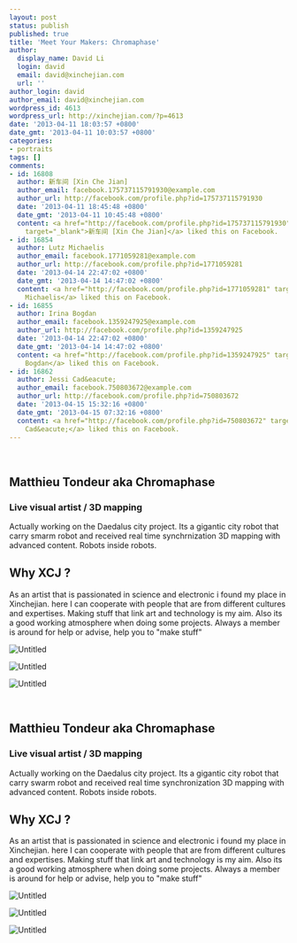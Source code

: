 ```yaml
---
layout: post
status: publish
published: true
title: 'Meet Your Makers: Chromaphase'
author:
  display_name: David Li
  login: david
  email: david@xinchejian.com
  url: ''
author_login: david
author_email: david@xinchejian.com
wordpress_id: 4613
wordpress_url: http://xinchejian.com/?p=4613
date: '2013-04-11 18:03:57 +0800'
date_gmt: '2013-04-11 10:03:57 +0800'
categories:
- portraits
tags: []
comments:
- id: 16808
  author: 新车间 [Xin Che Jian]
  author_email: facebook.175737115791930@example.com
  author_url: http://facebook.com/profile.php?id=175737115791930
  date: '2013-04-11 18:45:48 +0800'
  date_gmt: '2013-04-11 10:45:48 +0800'
  content: <a href="http://facebook.com/profile.php?id=175737115791930"
    target="_blank">新车间 [Xin Che Jian]</a> liked this on Facebook.
- id: 16854
  author: Lutz Michaelis
  author_email: facebook.1771059281@example.com
  author_url: http://facebook.com/profile.php?id=1771059281
  date: '2013-04-14 22:47:02 +0800'
  date_gmt: '2013-04-14 14:47:02 +0800'
  content: <a href="http://facebook.com/profile.php?id=1771059281" target="_blank">Lutz
    Michaelis</a> liked this on Facebook.
- id: 16855
  author: Irina Bogdan
  author_email: facebook.1359247925@example.com
  author_url: http://facebook.com/profile.php?id=1359247925
  date: '2013-04-14 22:47:02 +0800'
  date_gmt: '2013-04-14 14:47:02 +0800'
  content: <a href="http://facebook.com/profile.php?id=1359247925" target="_blank">Irina
    Bogdan</a> liked this on Facebook.
- id: 16862
  author: Jessi Cad&eacute;
  author_email: facebook.750803672@example.com
  author_url: http://facebook.com/profile.php?id=750803672
  date: '2013-04-15 15:32:16 +0800'
  date_gmt: '2013-04-15 07:32:16 +0800'
  content: <a href="http://facebook.com/profile.php?id=750803672" target="_blank">Jessi
    Cad&eacute;</a> liked this on Facebook.
---
```

<p><!--:zh--><br />
<h2>Matthieu Tondeur aka Chromaphase</h2></p>
<h3>Live visual artist / 3D mapping</h3></p>
<p>Actually working on the Daedalus city project. Its a gigantic city robot that carry smarm robot and received real time synchrnization 3D mapping with advanced content. Robots inside robots.</p></p>
<h2>Why XCJ ?</h2></p>
<p>As an artist that is passionated in science and electronic i found my place in Xinchejian. here I can cooperate with people that are from different cultures and expertises. Making stuff that link art and technology is my aim. Also its a good working atmosphere when doing some projects. Always a member is around for help or advise, help you to "make stuff"</p></p>
<p><img style="display:block; margin-left:auto; margin-right:auto;" src="http://xinchejian.com/wp-content/uploads/2013/04/untitled.jpg" alt="Untitled" title="untitled.jpg" border="0"/></p></p>
<p<img style="display:block; margin-left:auto; margin-right:auto;" src="http://xinchejian.com/wp-content/uploads/2013/04/untitled1.jpg" alt="Untitled" title="untitled.jpg" border="0"/></p></p>
<p><img style="display:block; margin-left:auto; margin-right:auto;" src="http://xinchejian.com/wp-content/uploads/2013/04/untitled2.jpg" alt="Untitled" title="untitled.jpg" border="0"/></p></p>
<p><img style="display:block; margin-left:auto; margin-right:auto;" src="http://xinchejian.com/wp-content/uploads/2013/04/untitled3.jpg" alt="Untitled" title="untitled.jpg" border="0"/></p><!--:--><!--:en--><br />
<h2>Matthieu Tondeur aka Chromaphase</h2></p>
<h3>Live visual artist / 3D mapping</h3></p>
<p>Actually working on the Daedalus city project. Its a gigantic city robot that carry swarm robot and received real time synchronization 3D mapping with advanced content. Robots inside robots.</p></p>
<h2>Why XCJ ?</h2></p>
<p>As an artist that is passionated in science and electronic i found my place in Xinchejian. here I can cooperate with people that are from different cultures and expertises. Making stuff that link art and technology is my aim. Also its a good working atmosphere when doing some projects. Always a member is around for help or advise, help you to "make stuff"</p></p>
<p><img style="display:block; margin-left:auto; margin-right:auto;" src="http://xinchejian.com/wp-content/uploads/2013/04/untitled.jpg" alt="Untitled" title="untitled.jpg" border="0"/></p></p>
<p<img style="display:block; margin-left:auto; margin-right:auto;" src="http://xinchejian.com/wp-content/uploads/2013/04/untitled1.jpg" alt="Untitled" title="untitled.jpg" border="0"/></p></p>
<p><img style="display:block; margin-left:auto; margin-right:auto;" src="http://xinchejian.com/wp-content/uploads/2013/04/untitled2.jpg" alt="Untitled" title="untitled.jpg" border="0"/></p></p>
<p><img style="display:block; margin-left:auto; margin-right:auto;" src="http://xinchejian.com/wp-content/uploads/2013/04/untitled3.jpg" alt="Untitled" title="untitled.jpg" border="0"/></p><!--:--></p>
